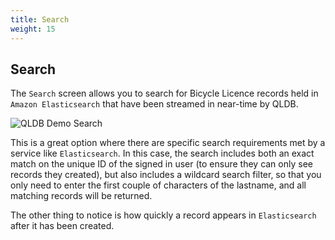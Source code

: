 ```yaml
---
title: Search
weight: 15
---
```


## Search

The `Search` screen allows you to search for Bicycle Licence records held in `Amazon Elasticsearch` that have been streamed in near-time by QLDB.

![QLDB Demo Search](/images/qldbdemo-search.png)

This is a great option where there are specific search requirements met by a service like `Elasticsearch`. In this case, the search includes both an exact match on the unique ID of the signed in user (to ensure they can only see records they created), but also includes a wildcard search filter, so that you only need to enter the first couple of characters of the lastname, and all matching records will be returned.

The other thing to notice is how quickly a record appears in `Elasticsearch` after it has been created.
